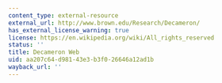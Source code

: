 ```yaml
---
content_type: external-resource
external_url: http://www.brown.edu/Research/Decameron/
has_external_license_warning: true
license: https://en.wikipedia.org/wiki/All_rights_reserved
status: ''
title: Decameron Web
uid: aa207c64-d981-43e3-b3f0-26646a12ad1b
wayback_url: ''
---
```

